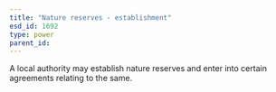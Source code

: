 ```yaml
---
title: "Nature reserves - establishment"
esd_id: 1692
type: power
parent_id:  
---
```


A local authority may establish nature reserves and enter into certain agreements relating to the same.

